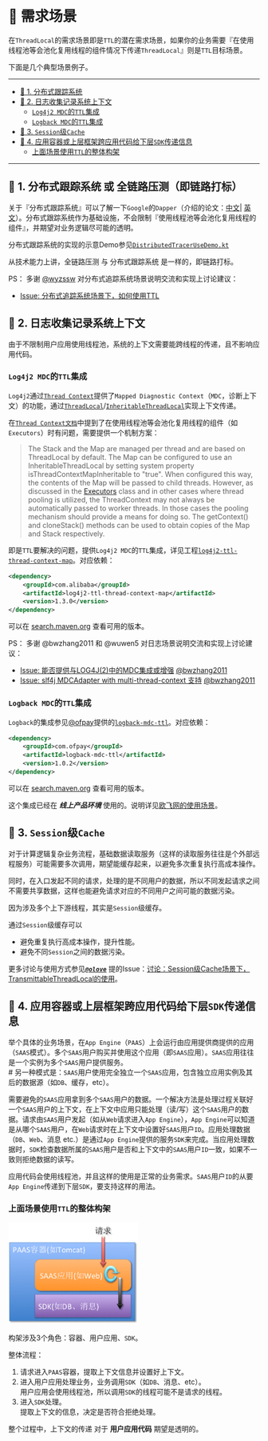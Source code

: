 # 🎨 需求场景

在`ThreadLocal`的需求场景即是`TTL`的潜在需求场景，如果你的业务需要『在使用线程池等会池化复用线程的组件情况下传递`ThreadLocal`』则是`TTL`目标场景。

下面是几个典型场景例子。

-------------------------------

<!-- START doctoc generated TOC please keep comment here to allow auto update -->
<!-- DON'T EDIT THIS SECTION, INSTEAD RE-RUN doctoc TO UPDATE -->


- [🔎 1. 分布式跟踪系统](#-1-%E5%88%86%E5%B8%83%E5%BC%8F%E8%B7%9F%E8%B8%AA%E7%B3%BB%E7%BB%9F)
- [🌵 2. 日志收集记录系统上下文](#-2-%E6%97%A5%E5%BF%97%E6%94%B6%E9%9B%86%E8%AE%B0%E5%BD%95%E7%B3%BB%E7%BB%9F%E4%B8%8A%E4%B8%8B%E6%96%87)
    - [`Log4j2 MDC`的`TTL`集成](#log4j2-mdc%E7%9A%84ttl%E9%9B%86%E6%88%90)
    - [`Logback MDC`的`TTL`集成](#logback-mdc%E7%9A%84ttl%E9%9B%86%E6%88%90)
- [👜 3. `Session`级`Cache`](#-3-session%E7%BA%A7cache)
- [🛁 4. 应用容器或上层框架跨应用代码给下层`SDK`传递信息](#-4-%E5%BA%94%E7%94%A8%E5%AE%B9%E5%99%A8%E6%88%96%E4%B8%8A%E5%B1%82%E6%A1%86%E6%9E%B6%E8%B7%A8%E5%BA%94%E7%94%A8%E4%BB%A3%E7%A0%81%E7%BB%99%E4%B8%8B%E5%B1%82sdk%E4%BC%A0%E9%80%92%E4%BF%A1%E6%81%AF)
    - [上面场景使用`TTL`的整体构架](#%E4%B8%8A%E9%9D%A2%E5%9C%BA%E6%99%AF%E4%BD%BF%E7%94%A8ttl%E7%9A%84%E6%95%B4%E4%BD%93%E6%9E%84%E6%9E%B6)

<!-- END doctoc generated TOC please keep comment here to allow auto update -->

-------------------------------

## 🔎 1. 分布式跟踪系统 或 全链路压测（即链路打标）

关于『分布式跟踪系统』可以了解一下`Google`的`Dapper`（介绍的论文：[中文](http://bigbully.github.io/Dapper-translation/)| [英文](http://research.google.com/pubs/pub36356.html)）。分布式跟踪系统作为基础设施，不会限制『使用线程池等会池化复用线程的组件』，并期望对业务逻辑尽可能的透明。

分布式跟踪系统的实现的示意Demo参见[`DistributedTracerUseDemo.kt`](../src/test/java/com/alibaba/demo/distributed_tracer/refcount/DistributedTracerUseDemo.kt)

从技术能力上讲，全链路压测 与 分布式跟踪系统 是一样的，即链路打标。

PS： 多谢 [@wyzssw](https://github.com/https://github.com/wyzssw) 对分布式追踪系统场景说明交流和实现上讨论建议：

- [Issue: 分布式追踪系统场景下，如何使用TTL](https://github.com/alibaba/transmittable-thread-local/issues/53)

## 🌵 2. 日志收集记录系统上下文

由于不限制用户应用使用线程池，系统的上下文需要能跨线程的传递，且不影响应用代码。

### `Log4j2 MDC`的`TTL`集成

`Log4j2`通过[`Thread Context`](https://logging.apache.org/log4j/2.x/manual/thread-context.html)提供了`Mapped Diagnostic Context`（`MDC`，诊断上下文）的功能，通过[`ThreadLocal`](https://docs.oracle.com/javase/10/docs/api/java/lang/ThreadLocal.html)/[`InheritableThreadLocal`](https://docs.oracle.com/javase/10/docs/api/java/lang/InheritableThreadLocal.html)实现上下文传递。

在[`Thread Context文档`](https://logging.apache.org/log4j/2.x/manual/thread-context.html)中提到了在使用线程池等会池化复用线程的组件（如`Executors`）时有问题，需要提供一个机制方案：

> The Stack and the Map are managed per thread and are based on ThreadLocal by default. The Map can be configured to use an InheritableThreadLocal by setting system property isThreadContextMapInheritable to "true". When configured this way, the contents of the Map will be passed to child threads. However, as discussed in the [Executors](https://docs.oracle.com/javase/10/docs/api/java/util/concurrent/Executors.html#privilegedThreadFactory%28%29) class and in other cases where thread pooling is utilized, the ThreadContext may not always be automatically passed to worker threads. In those cases the pooling mechanism should provide a means for doing so. The getContext() and cloneStack() methods can be used to obtain copies of the Map and Stack respectively.

即是`TTL`要解决的问题，提供`Log4j2 MDC`的`TTL`集成，详见工程[`log4j2-ttl-thread-context-map`](https://github.com/oldratlee/log4j2-ttl-thread-context-map)。对应依赖：

```xml
<dependency>
    <groupId>com.alibaba</groupId>
    <artifactId>log4j2-ttl-thread-context-map</artifactId>
    <version>1.3.0</version>
</dependency>
```

可以在 [search.maven.org](https://search.maven.org/artifact/com.alibaba/log4j2-ttl-thread-context-map) 查看可用的版本。

PS： 多谢 @bwzhang2011 和 @wuwen5 对日志场景说明交流和实现上讨论建议：

- [Issue: 能否提供与LOG4J(2)中的MDC集成或增强](https://github.com/alibaba/transmittable-thread-local/issues/49)  [@bwzhang2011](https://github.com/bwzhang2011)
- [Issue: slf4j MDCAdapter with multi-thread-context 支持](https://github.com/alibaba/transmittable-thread-local/issues/51)  [@bwzhang2011](https://github.com/bwzhang2011)

### `Logback MDC`的`TTL`集成

`Logback`的集成参见[@ofpay](https://github.com/ofpay)提供的[`logback-mdc-ttl`](https://github.com/ofpay/logback-mdc-ttl)。对应依赖：

```xml
<dependency>
    <groupId>com.ofpay</groupId>
    <artifactId>logback-mdc-ttl</artifactId>
    <version>1.0.2</version>
</dependency>
```

可以在 [search.maven.org](https://search.maven.org/artifact/com.ofpay/logback-mdc-ttl) 查看可用的版本。

这个集成已经在 **_线上产品环境_** 使用的。说明详见[欧飞网的使用场景](https://github.com/alibaba/transmittable-thread-local/issues/73#issuecomment-300665308)。

## 👜 3. `Session`级`Cache`

对于计算逻辑复杂业务流程，基础数据读取服务（这样的读取服务往往是个外部远程服务）可能需要多次调用，期望能缓存起来，以避免多次重复执行高成本操作。

同时，在入口发起不同的请求，处理的是不同用户的数据，所以不同发起请求之间不需要共享数据，这样也能避免请求对应的不同用户之间可能的数据污染。

因为涉及多个上下游线程，其实是`Session`级缓存。

通过`Session`级缓存可以

- 避免重复执行高成本操作，提升性能。
- 避免不同`Session`之间的数据污染。

更多讨论与使用方式参见[**_`@olove`_**](https://github.com/olove) 提的Issue：[讨论：Session级Cache场景下，TransmittableThreadLocal的使用](https://github.com/alibaba/transmittable-thread-local/issues/122)。

## 🛁 4. 应用容器或上层框架跨应用代码给下层`SDK`传递信息

举个具体的业务场景，在`App Engine`（`PAAS`）上会运行由应用提供商提供的应用（`SAAS`模式）。多个`SAAS`用户购买并使用这个应用（即`SAAS`应用）。`SAAS`应用往往是一个实例为多个`SAAS`用户提供服务。  
\# 另一种模式是：`SAAS`用户使用完全独立一个`SAAS`应用，包含独立应用实例及其后的数据源（如`DB`、缓存，etc）。

需要避免的`SAAS`应用拿到多个`SAAS`用户的数据。一个解决方法是处理过程关联好一个`SAAS`用户的上下文，在上下文中应用只能处理（读/写）这个`SAAS`用户的数据。请求由`SAAS`用户发起（如从`Web`请求进入`App Engine`），`App Engine`可以知道是从哪个`SAAS`用户，在`Web`请求时在上下文中设置好`SAAS`用户`ID`。应用处理数据（`DB`、`Web`、消息 etc.）是通过`App Engine`提供的服务`SDK`来完成。当应用处理数据时，`SDK`检查数据所属的`SAAS`用户是否和上下文中的`SAAS`用户`ID`一致，如果不一致则拒绝数据的读写。

应用代码会使用线程池，并且这样的使用是正常的业务需求。`SAAS`用户`ID`的从要`App Engine`传递到下层`SDK`，要支持这样的用法。

### 上面场景使用`TTL`的整体构架

<img src="scenario-framework-sdk-arch.png" alt="构架图" width="260" />

构架涉及3个角色：容器、用户应用、`SDK`。

整体流程：

1. 请求进入`PAAS`容器，提取上下文信息并设置好上下文。
2. 进入用户应用处理业务，业务调用`SDK`（如`DB`、消息、etc）。  
    用户应用会使用线程池，所以调用`SDK`的线程可能不是请求的线程。
3. 进入`SDK`处理。  
    提取上下文的信息，决定是否符合拒绝处理。

整个过程中，上下文的传递 对于 **用户应用代码** 期望是透明的。
